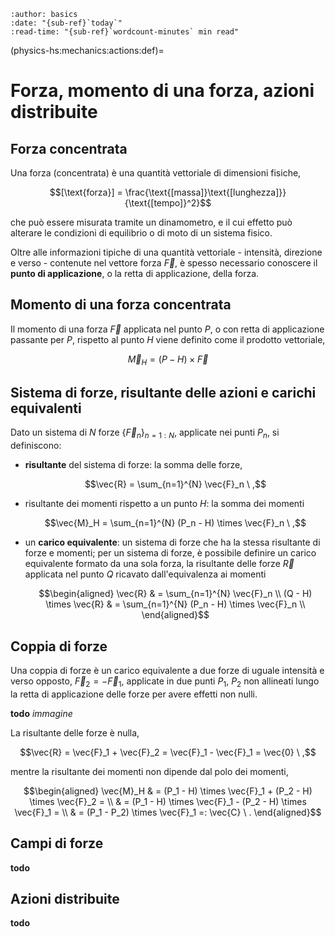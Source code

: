 ```{article-info}
:author: basics
:date: "{sub-ref}`today`"
:read-time: "{sub-ref}`wordcount-minutes` min read"
```

(physics-hs:mechanics:actions:def)=
# Forza, momento di una forza, azioni distribuite

## Forza concentrata

Una forza (concentrata) è una quantità vettoriale di dimensioni fisiche,

$$[\text{forza}] = \frac{\text{[massa]}\text{[lunghezza]}}{\text{[tempo]}^2}$$

che può essere misurata tramite un dinamometro, e il cui effetto può alterare le condizioni di equilibrio o di moto di un sistema fisico.

Oltre alle informazioni tipiche di una quantità vettoriale - intensità, direzione e verso - contenute nel vettore forza $\vec{F}$, è spesso necessario conoscere il **punto di applicazione**, o la retta di applicazione, della forza.

## Momento di una forza concentrata
Il momento di una forza $\vec{F}$ applicata nel punto $P$, o con retta di applicazione passante per $P$, rispetto al punto $H$ viene definito come il prodotto vettoriale,

$$\vec{M}_H = (P - H) \times \vec{F}$$

## Sistema di forze, risultante delle azioni e carichi equivalenti
Dato un sistema di $N$ forze $\left\{ \vec{F}_n \right\}_{n=1:N}$, applicate nei punti $P_n$, si definiscono:
- **risultante** del sistema di forze: la somma delle forze,

  $$\vec{R} = \sum_{n=1}^{N} \vec{F}_n \ ,$$

- risultante dei momenti rispetto a un punto $H$: la somma dei momenti

  $$\vec{M}_H = \sum_{n=1}^{N} (P_n - H) \times \vec{F}_n \ ,$$

- un **carico equivalente**: un sistema di forze che ha la stessa risultante di forze e momenti; per un sistema di forze, è possibile definire un carico equivalente formato da una sola forza, la risultante delle forze $\vec{R}$ applicata nel punto $Q$ ricavato dall'equivalenza ai momenti

  $$\begin{aligned}
    \vec{R} & = \sum_{n=1}^{N} \vec{F}_n \\
    (Q - H) \times \vec{R} & = \sum_{n=1}^{N} (P_n - H) \times \vec{F}_n \\
  \end{aligned}$$

## Coppia di forze
Una coppia di forze è un carico equivalente a due forze di uguale intensità e verso opposto, $\vec{F}_2 = - \vec{F}_1$, applicate in due punti $P_1$, $P_2$ non allineati lungo la retta di applicazione delle forze per avere effetti non nulli.

**todo** *immagine*

La risultante delle forze è nulla,

$$\vec{R} = \vec{F}_1 + \vec{F}_2 = \vec{F}_1 - \vec{F}_1 = \vec{0} \ ,$$

mentre la risultante dei momenti non dipende dal polo dei momenti,

$$\begin{aligned}
  \vec{M}_H & = (P_1 - H) \times \vec{F}_1 + (P_2 - H) \times \vec{F}_2 = \\
  & = (P_1 - H) \times \vec{F}_1 - (P_2 - H) \times \vec{F}_1 = \\
  & = (P_1 - P_2) \times \vec{F}_1 =: \vec{C} \ .
\end{aligned}$$

## Campi di forze
**todo**

## Azioni distribuite
**todo**
